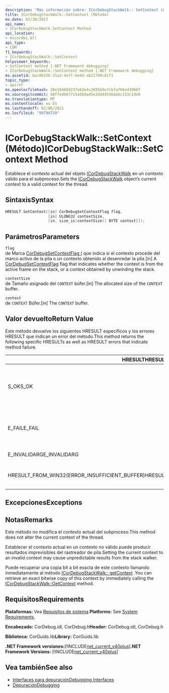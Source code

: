 ```yaml
---
description: 'Más información sobre: ICorDebugStackWalk:: SetContext (método)'
title: ICorDebugStackWalk::SetContext (Método)
ms.date: 03/30/2017
api_name:
- ICorDebugStackWalk.SetContext Method
api_location:
- mscordbi.dll
api_type:
- COM
f1_keywords:
- ICorDebugStackWalk::SetContext
helpviewer_keywords:
- SetContext method [.NET Framework debugging]
- ICorDebugStackWalk::SetContext method [.NET Framework debugging]
ms.assetid: bac0b156-31a3-4e7f-be4d-ab21789c81f1
topic_type:
- apiref
ms.openlocfilehash: 20e18460d237a63e4c2695b9e7cbfa766ed3908f
ms.sourcegitcommit: ddf7edb67715a5b9a45e3dd44536dabc153c1de0
ms.translationtype: MT
ms.contentlocale: es-ES
ms.lasthandoff: 02/06/2021
ms.locfileid: "99794720"
---
```

# <a name="icordebugstackwalksetcontext-method"></a><span data-ttu-id="f2282-103">ICorDebugStackWalk::SetContext (Método)</span><span class="sxs-lookup"><span data-stu-id="f2282-103">ICorDebugStackWalk::SetContext Method</span></span>

<span data-ttu-id="f2282-104">Establece el contexto actual del objeto [ICorDebugStackWalk](icordebugstackwalk-interface.md) en un contexto válido para el subproceso.</span><span class="sxs-lookup"><span data-stu-id="f2282-104">Sets the [ICorDebugStackWalk](icordebugstackwalk-interface.md) object’s current context to a valid context for the thread.</span></span>  
  
## <a name="syntax"></a><span data-ttu-id="f2282-105">Sintaxis</span><span class="sxs-lookup"><span data-stu-id="f2282-105">Syntax</span></span>  
  
```cpp  
HRESULT SetContext([in] CorDebugSetContextFlag flag,  
                   [in] ULONG32 contextSize,  
                   [in, size_is(contextSize)] BYTE context[]);  
```  
  
## <a name="parameters"></a><span data-ttu-id="f2282-106">Parámetros</span><span class="sxs-lookup"><span data-stu-id="f2282-106">Parameters</span></span>  

 `flag`  
 <span data-ttu-id="f2282-107">de Marca [CorDebugSetContextFlag (](cordebugsetcontextflag-enumeration.md) que indica si el contexto procede del marco activo de la pila o un contexto obtenido al desenredar la pila.</span><span class="sxs-lookup"><span data-stu-id="f2282-107">[in] A [CorDebugSetContextFlag](cordebugsetcontextflag-enumeration.md) flag that indicates whether the context is from the active frame on the stack, or a context obtained by unwinding the stack.</span></span>  
  
 `contextSize`  
 <span data-ttu-id="f2282-108">de Tamaño asignado del `CONTEXT` búfer.</span><span class="sxs-lookup"><span data-stu-id="f2282-108">[in] The allocated size of the `CONTEXT` buffer.</span></span>  
  
 `context`  
 <span data-ttu-id="f2282-109">de `CONTEXT` Búfer.</span><span class="sxs-lookup"><span data-stu-id="f2282-109">[in] The `CONTEXT` buffer.</span></span>  
  
## <a name="return-value"></a><span data-ttu-id="f2282-110">Valor devuelto</span><span class="sxs-lookup"><span data-stu-id="f2282-110">Return Value</span></span>  

 <span data-ttu-id="f2282-111">Este método devuelve los siguientes HRESULT específicos y los errores HRESULT que indican un error del método.</span><span class="sxs-lookup"><span data-stu-id="f2282-111">This method returns the following specific HRESULTs as well as HRESULT errors that indicate method failure.</span></span>  
  
|<span data-ttu-id="f2282-112">HRESULT</span><span class="sxs-lookup"><span data-stu-id="f2282-112">HRESULT</span></span>|<span data-ttu-id="f2282-113">Descripción</span><span class="sxs-lookup"><span data-stu-id="f2282-113">Description</span></span>|  
|-------------|-----------------|  
|<span data-ttu-id="f2282-114">S_OK</span><span class="sxs-lookup"><span data-stu-id="f2282-114">S_OK</span></span>|<span data-ttu-id="f2282-115">El `ICorDebugStackWalk` contexto del objeto se estableció correctamente.</span><span class="sxs-lookup"><span data-stu-id="f2282-115">The `ICorDebugStackWalk` object's context was successfully set.</span></span>|  
|<span data-ttu-id="f2282-116">E_FAIL</span><span class="sxs-lookup"><span data-stu-id="f2282-116">E_FAIL</span></span>|<span data-ttu-id="f2282-117">`ICorDebugStackWalk`No se ha establecido el contexto del objeto.</span><span class="sxs-lookup"><span data-stu-id="f2282-117">The `ICorDebugStackWalk` object's context was not set.</span></span>|  
|<span data-ttu-id="f2282-118">E_INVALIDARG</span><span class="sxs-lookup"><span data-stu-id="f2282-118">E_INVALIDARG</span></span>|<span data-ttu-id="f2282-119">El contexto es una null.</span><span class="sxs-lookup"><span data-stu-id="f2282-119">The context is null.</span></span>|  
|<span data-ttu-id="f2282-120">HRESULT_FROM_WIN32(ERROR_INSUFFICIENT_BUFFER)</span><span class="sxs-lookup"><span data-stu-id="f2282-120">HRESULT_FROM_WIN32(ERROR_INSUFFICIENT_BUFFER)</span></span>|<span data-ttu-id="f2282-121">El búfer de contexto es demasiado pequeño.</span><span class="sxs-lookup"><span data-stu-id="f2282-121">The context buffer is too small.</span></span>|  
  
## <a name="exceptions"></a><span data-ttu-id="f2282-122">Excepciones</span><span class="sxs-lookup"><span data-stu-id="f2282-122">Exceptions</span></span>  
  
## <a name="remarks"></a><span data-ttu-id="f2282-123">Notas</span><span class="sxs-lookup"><span data-stu-id="f2282-123">Remarks</span></span>  

 <span data-ttu-id="f2282-124">Este método no modifica el contexto actual del subproceso.</span><span class="sxs-lookup"><span data-stu-id="f2282-124">This method does not alter the current context of the thread.</span></span>  
  
 <span data-ttu-id="f2282-125">Establecer el contexto actual en un contexto no válido puede producir resultados imprevisibles del rastreador de pila.</span><span class="sxs-lookup"><span data-stu-id="f2282-125">Setting the current context to an invalid context may cause unpredictable results from the stack walker.</span></span>  
  
 <span data-ttu-id="f2282-126">Puede recuperar una copia bit a bit exacta de este contexto llamando inmediatamente al método [ICorDebugStackWalk:: getContext](icordebugstackwalk-getcontext-method.md) .</span><span class="sxs-lookup"><span data-stu-id="f2282-126">You can retrieve an exact bitwise copy of this context by immediately calling the [ICorDebugStackWalk::GetContext](icordebugstackwalk-getcontext-method.md) method.</span></span>  
  
## <a name="requirements"></a><span data-ttu-id="f2282-127">Requisitos</span><span class="sxs-lookup"><span data-stu-id="f2282-127">Requirements</span></span>  

 <span data-ttu-id="f2282-128">**Plataformas:** Vea [Requisitos de sistema](../../get-started/system-requirements.md).</span><span class="sxs-lookup"><span data-stu-id="f2282-128">**Platforms:** See [System Requirements](../../get-started/system-requirements.md).</span></span>  
  
 <span data-ttu-id="f2282-129">**Encabezado:** CorDebug.idl, CorDebug.h</span><span class="sxs-lookup"><span data-stu-id="f2282-129">**Header:** CorDebug.idl, CorDebug.h</span></span>  
  
 <span data-ttu-id="f2282-130">**Biblioteca:** CorGuids.lib</span><span class="sxs-lookup"><span data-stu-id="f2282-130">**Library:** CorGuids.lib</span></span>  
  
 <span data-ttu-id="f2282-131">**.NET Framework versiones:**[!INCLUDE[net_current_v40plus](../../../../includes/net-current-v40plus-md.md)]</span><span class="sxs-lookup"><span data-stu-id="f2282-131">**.NET Framework Versions:** [!INCLUDE[net_current_v40plus](../../../../includes/net-current-v40plus-md.md)]</span></span>  
  
## <a name="see-also"></a><span data-ttu-id="f2282-132">Vea también</span><span class="sxs-lookup"><span data-stu-id="f2282-132">See also</span></span>

- [<span data-ttu-id="f2282-133">Interfaces para depuración</span><span class="sxs-lookup"><span data-stu-id="f2282-133">Debugging Interfaces</span></span>](debugging-interfaces.md)
- [<span data-ttu-id="f2282-134">Depuración</span><span class="sxs-lookup"><span data-stu-id="f2282-134">Debugging</span></span>](index.md)
